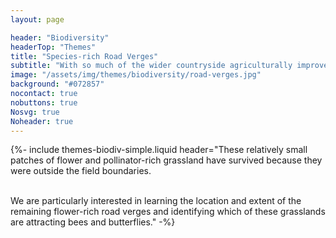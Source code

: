 ```yaml
---
layout: page

header: "Biodiversity"
headerTop: "Themes"
title: "Species-rich Road Verges"
subtitle: "With so much of the wider countryside agriculturally improved to deliver high productivity habitats, roadside verges offer a tantalising glimpse into the past, particularly of what the local meadows and pastures were like before agricultural intensification "
image: "/assets/img/themes/biodiversity/road-verges.jpg"
background: "#072857"
nocontact: true
nobuttons: true
Nosvg: true
Noheader: true
---
```



{%-
include themes-biodiv-simple.liquid
header="These relatively small patches of flower and pollinator-rich grassland have survived because they were outside the field boundaries. <br><br>

We are particularly interested in learning the location and extent of the remaining flower-rich road verges and identifying which of these grasslands are attracting bees and butterflies."
-%}
